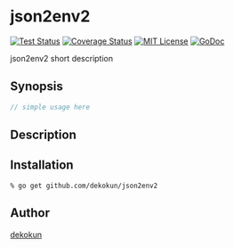 json2env2
=======

[![Test Status](https://github.com/dekokun/json2env2/workflows/test/badge.svg?branch=master)][actions]
[![Coverage Status](https://coveralls.io/repos/dekokun/json2env2/badge.svg?branch=master)][coveralls]
[![MIT License](http://img.shields.io/badge/license-MIT-blue.svg?style=flat-square)][license]
[![GoDoc](https://godoc.org/github.com/dekokun/json2env2?status.svg)][godoc]

[actions]: https://github.com/dekokun/json2env2/actions?workflow=test
[coveralls]: https://coveralls.io/r/dekokun/json2env2?branch=master
[license]: https://github.com/dekokun/json2env2/blob/master/LICENSE
[godoc]: https://godoc.org/github.com/dekokun/json2env2

json2env2 short description

## Synopsis

```go
// simple usage here
```

## Description

## Installation

```console
% go get github.com/dekokun/json2env2
```

## Author

[dekokun](https://github.com/dekokun)
